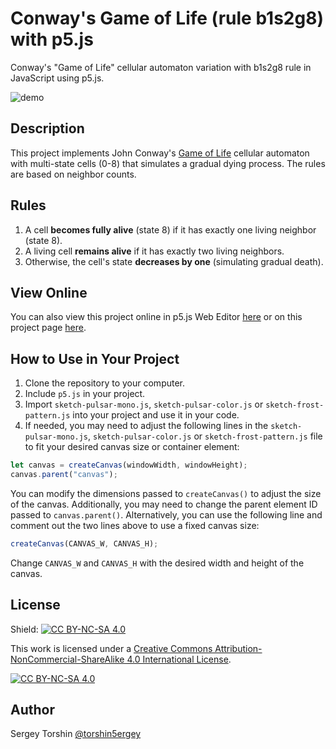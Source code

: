 # Conway's Game of Life (rule b1s2g8) with p5.js

Conway's "Game of Life" cellular automaton variation with b1s2g8 rule in JavaScript using p5.js.

![demo](assets/preview-demo.gif)

## Description

This project implements John Conway's [Game of Life](https://w.wiki/3kQz) cellular automaton with multi-state cells (0-8) that simulates a gradual dying process. The rules are based on neighbor counts.

## Rules

1. A cell **becomes fully alive** (state 8) if it has exactly one living neighbor (state 8).
2. A living cell **remains alive** if it has exactly two living neighbors.
3. Otherwise, the cell's state **decreases by one** (simulating gradual death).

## View Online

You can also view this project online in p5.js Web Editor [here](https://editor.p5js.org/torshin5ergey/full/m_3P4vz-y) or on this project page [here](https://torshin5ergey.github.io/cellular-automata/conways-b1s2g8/index.html).

## How to Use in Your Project

1. Clone the repository to your computer.
2. Include `p5.js` in your project.
3. Import `sketch-pulsar-mono.js`, `sketch-pulsar-color.js` or `sketch-frost-pattern.js` into your project and use it in your code.
4. If needed, you may need to adjust the following lines in the `sketch-pulsar-mono.js`, `sketch-pulsar-color.js` or `sketch-frost-pattern.js` file to fit your desired canvas size or container element:
```javascript
let canvas = createCanvas(windowWidth, windowHeight);
canvas.parent("canvas");
```
You can modify the dimensions passed to `createCanvas()` to adjust the size of the canvas. Additionally, you may need to change the parent element ID passed to `canvas.parent()`.
Alternatively, you can use the following line and comment out the two lines above to use a fixed canvas size:
```javascript
createCanvas(CANVAS_W, CANVAS_H);
```
Change `CANVAS_W` and `CANVAS_H` with the desired width and height of the canvas.

## License

Shield: [![CC BY-NC-SA 4.0][cc-by-nc-sa-shield]][cc-by-nc-sa]

This work is licensed under a
[Creative Commons Attribution-NonCommercial-ShareAlike 4.0 International License][cc-by-nc-sa].

[![CC BY-NC-SA 4.0][cc-by-nc-sa-image]][cc-by-nc-sa]

[cc-by-nc-sa]: http://creativecommons.org/licenses/by-nc-sa/4.0/
[cc-by-nc-sa-image]: https://licensebuttons.net/l/by-nc-sa/4.0/88x31.png
[cc-by-nc-sa-shield]: https://img.shields.io/badge/License-CC%20BY--NC--SA%204.0-lightgrey.svg

## Author

Sergey Torshin [@torshin5ergey](https://github.com/torshin5ergey)
